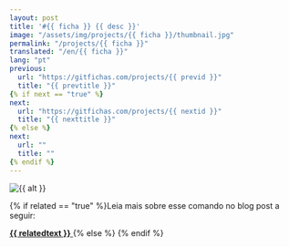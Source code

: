 ```yaml
---
layout: post
title: '#{{ ficha }} {{ desc }}'
image: "/assets/img/projects/{{ ficha }}/thumbnail.jpg"
permalink: "/projects/{{ ficha }}"
translated: "/en/{{ ficha }}"
lang: "pt"
previous:
  url: "https://gitfichas.com/projects/{{ previd }}"
  title: "{{ prevtitle }}"
{% if next == "true" %}
next:
  url: "https://gitfichas.com/projects/{{ nextid }}"
  title: "{{ nexttitle }}"
{% else %}
next:
  url: ""
  title: ""
{% endif %}
---
```


<img alt="{{ alt }}" src="/assets/img/projects/{{ ficha }}/full.jpg">

{% if related == "true" %}Leia mais sobre esse comando no blog post a seguir:

<a href="{{ relatedsrc }}">
  <strong>{{ relatedtext }}</strong>
</a>
{% else %}<!--
Leia mais sobre esse comando no blog post a seguir:

<a href="{{ relatedsrc }}">
  <strong>{{ relatedtext }}</strong>
</a>
-->
{% endif %}
